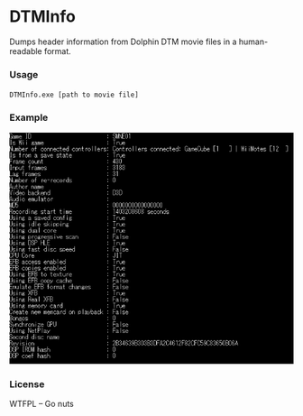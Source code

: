 ﻿# DTMInfo

Dumps header information from Dolphin DTM movie files in a human-readable format.

### Usage
`DTMInfo.exe [path to movie file]`

### Example


![Example](https://raw.githubusercontent.com/lioncash/DTMInfo/master/img/Example.png)


### License

WTFPL – Go nuts
